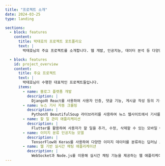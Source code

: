 ```yaml
---
title: "프로젝트 소개"
date: 2024-03-25
type: landing

sections:
  - block: features
    content:
      title: 박태호의 프로젝트 포트폴리오
      text: |
        박태호님의 주요 프로젝트를 소개합니다. 웹 개발, 인공지능, 데이터 분석 등 다양한 분야에서 진행된 프로젝트들이 포함되어 있습니다.

  - block: features
    id: project_overview
    content:
      title: 주요 프로젝트
      text: |
        박태호님이 수행한 대표적인 프로젝트들입니다.
      items:
        - name: 블로그 플랫폼 개발
          description: |
            Django와 React를 사용하여 사용자 인증, 댓글 기능, 게시글 작성 등의 기능을 제공하는 블로그 플랫폼을 개발했습니다. 사용자 프로필 관리, 검색 기능, 태그 분류 기능도 구현했습니다.
        - name: 뉴스 기사 자동 크롤링
          description: |
            Python의 BeautifulSoup 라이브러리를 사용하여 뉴스 웹사이트에서 기사를 자동으로 수집하고 분석하는 시스템을 구축했습니다. 수집된 데이터는 Pandas와 Matplotlib을 사용해 분석하고 시각화했습니다.
        - name: 할 일 관리 애플리케이션
          description: |
            Flutter를 활용하여 사용자가 할 일을 추가, 수정, 삭제할 수 있는 모바일 애플리케이션을 개발했습니다. Firebase와 연동하여 데이터를 실시간으로 관리할 수 있으며, 사용자 인증 기능도 구현되었습니다.
        - name: 이미지 분류 인공지능 모델
          description: |
            TensorFlow와 Keras를 사용하여 다양한 이미지 데이터를 분류하는 딥러닝 모델을 개발했습니다. CNN(Convolutional Neural Network)을 사용하여 이미지 인식 정확도를 향상시켰습니다.
        - name: 웹 기반 실시간 채팅 애플리케이션
          description: |
            WebSocket과 Node.js를 이용해 실시간 채팅 기능을 제공하는 웹 애플리케이션을 구축했습니다. 메시지 전송, 대화 기록 저장, 다중 사용자 지원 기능을 구현하였고, MongoDB를 데이터베이스로 사용했습니다.
---
```

